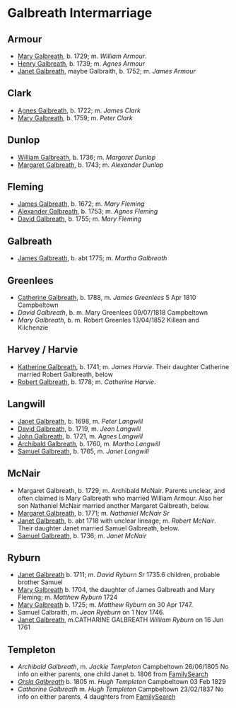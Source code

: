 # Galbreath Intermarriage


## Armour

- [Mary Galbreath](galbreath-mary-1729.md), b. 1729; m. *William Armour*. 
- [Henry Galbreath](galbreath-henry-1739.md), b. 1739; m. *Agnes Armour*
- [Janet Galbreath](galbreath-janet-1752.md), maybe Galbraith, b. 1752; m. *James Armour*

## Clark

- [Agnes Galbreath](galbreath-agnes-1722.md), b. 1722; m. *James Clark*
- [Mary Galbreath](galbreath-mary-1759.md), b. 1759; m. *Peter Clark*

## Dunlop

- [William Galbreath](galbreath-william-1736.md), b. 1736; m. *Margaret Dunlop*
- [Margaret Galbreath](galbreath-margaret-1743.md), b. 1743; m. *Alexander Dunlop*

## Fleming

- [James Galbreath](galbreath-james-1672.md), b. 1672; m. *Mary Fleming*
- [Alexander Galbreath](galbreath-alexander-1753.md), b. 1753; m. *Agnes Fleming*
- [David Galbreath](galbreath-david-1755.md), b. 1755; m. *Mary Fleming*

## Galbreath

- [James Galbreath](galbreath-james-abt-1775.md), b. abt 1775; m. *Martha Galbreath*

## Greenlees

- [Catherine Galbreath](galbreath-catherine-1788.md), b. 1788, m. *James Greenlees* 5 Apr 1810 Campbeltown
- *David Galbreath*, b.  m. Mary Greenlees 09/07/1818 Campbeltown
- *Mary Galbreath*, b. m. Robert Greenles 13/04/1852 Killean and Kilchenzie

## Harvey / Harvie

- [Katherine Galbreath](galbreath-katharine-1741.md), b. 1741; m. *James Harvie*. Their daughter Catherine married Robert Galbreath, below
- [Robert Galbreath](galbreath-robert-1778.md), b. 1778; m. *Catherine Harvie*.

## Langwill

- [Janet Galbreath](galbreath-janet-1698.md), b. 1698, m. *Peter Langwill*
- [David Galbreath](galbreath-david-1719.md), b. 1719, m. *Jean Langwill*
- [John Galbreath](galbreath-john-1721.md), b. 1721, m. *Agnes Langwill*
- [Archibald Galbreath](galbreath-archibald-1760.md), b. 1760, m. *Martha Langwill*
- [Samuel Galbreath](galbreath-samuel-1765.md), b. 1765, m. *Janet Langwill*

## McNair

- Margaret Galbreath, b. 1729; m. Archibald McNair.  Parents unclear, and often claimed is Mary Galbreath who married William Armour.  Also her son Nathaniel McNair married another Margaret Galbreath, below.
- [Margaret Galbreath](galbreath-margaret-1771.md), b. 1771; m. *Nathaniel McNair Sr*
- [Janet Galbreath](galbreath-janet-1718.md), b. abt 1718 with unclear lineage; m. *Robert McNair*. Their daughter Janet married  Samuel Galbreath, below.
- [Samuel Galbreath](galbreath-samuel-1736.md), b. 1736; m. *Janet McNair*

## Ryburn

- [Janet Galbreath](galbreath-janet-1711.md) b. 1711; m. *David Ryburn Sr* 1735.6 children, probable brother Samuel
- [Mary Galbreath](galbreath-mary-1704.md) b. 1704, the daughter of James Galbreath and Mary Fleming; m. *Matthew Ryburn* 1724
- [Mary Galbreath](galbreath-mary-1725.md) b. 1725; m. *Matthew Ryburn* on 30 Apr 1747.
- Samuel Calbraith, m. *Jean Ryeburn* on 1 Nov 1746.
- [Janet Galbreath](galbreath-janet-1735.md), m.CATHARINE GALBREATH *William Ryburn* on 16 Jun 1761

## Templeton

- *Archibald Galbreath*, m. *Jackie Templeton* Campbeltown 26/06/1805  No info on either parents, one child Janet b. 1806 from [FamilySearch](https://www.familysearch.org/tree/person/details/KCKB-P89)
- [*Orsla Galbreath*](galbreath-orsla-1805.md) b. 1805 m. *Hugh Templeton* Campbeltown 03 Feb 1829
- *Catharine Galbreath* m. *Hugh Templeton* Campbeltown 23/02/1837   No info on either parents, 4 daughters from [FamilySearch](https://www.familysearch.org/tree/person/details/K8BM-MG6)

